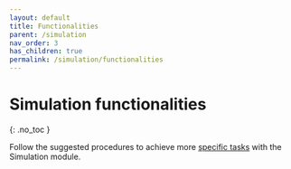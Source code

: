 ```yaml
---
layout: default
title: Functionalities
parent: /simulation
nav_order: 3
has_children: true
permalink: /simulation/functionalities
---
```


# Simulation functionalities
{: .no_toc }

Follow the suggested procedures to achieve more <u>specific tasks</u> with the Simulation module.